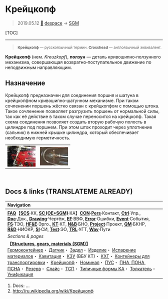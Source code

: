 # Крейцкопф
> 2019.05.12 [🚀](../index/index.md) [despace](index.md) → [SGM](sc.md)

[TOC]

---

> <small>**Крейцкопф** — русскоязычный термин. **Crosshead** — англоязычный эквивалент.</small>

**Крейцкопф** (нем. *Kreuzkopf*), **ползун** — деталь кривошипно‑ползунного механизма, совершающая возвратно‑поступательное движение по неподвижным направляющим.



## Назначение
Крейцкопф предназначен для соединения поршня и шатуна в крейцкопфном кривошипно‑шатунном механизме. При таком сочленении поршень жёстко связан с крейцкопфом с помощью штокa. Такое сочленение позволяет разгрузить поршень от нормальной силы, так как её действие в таком случае переносится на крейцкопф. Такая схема соединения позволяет создать вторую рабочую полость в цилиндре под поршнем. При этом шток проходит через уплотнение (сальник) в нижней крышке цилиндра, который обеспечивает необходимую герметичность.

| | |
|:--|:--|
|[![](f/sgm/kreuzkopf-01_thumb.webp)](f/sgm/kreuzkopf-01.webp)|[![](f/sgm/kreuzkopf-02_thumb.webp)](f/sgm/kreuzkopf-02.webp)|



<p style="page-break-after:always"> </p>

## Docs & links (TRANSLATEME ALREADY)
|Navigation|
|:--|
|**[FAQ](faq.md)**【**[SCS](scs.md)**·КК, **[SC (OE+SGM)](sc.md)**·КА】**[CON](contact.md)·[Pers](person.md)**·Контакт, **[Ctrl](control.md)**·Упр., **[Doc](doc.md)**·Док., **[Drawing](drawing.md)**·Чертёж, **[EF](ef.md)**·ВВФ, **[Error](error.md)**·Ошибки, **[Event](event.md)**·События, **[FS](fs.md)**·ТЭО, **[HF&E](hfe.md)**·Эрго., **[KT](kt.md)**·КТ, **[N&B](nnb.md)**·БНО, **[Project](project.md)**·Проект, **[QM](qm.md)**·БКНР, **[R&D](rnd.md)**·НИОКР, **[SI](si.md)**·СИ, **[Test](test.md)**·ЭО, **[TRL](trl.md)**·УГТ, **[Way](way.md)**·Пути|
|*Sections & pages*|
|**【[Structures, gears, materials (SGM)](sc.md)】**<br> [Гермоконтейнер](гермоконтейнер.md)・ [Датчик](sensor.md)・ [Задел](margin.md)・ [Изделие](unit.md)・ [Испарение материалов](matc.md)・ [Кавитация](cavitation.md)・ [КЗУ](cinu.md) (ВБУ КТ)・ [КХГ](cgs.md)・ [Контейнеры для транспортировки](ship_contain.md)・ [Крейцкопф](crosshead.md)・ [Номинал](nominal.md)・ [ПУС](lag.md)・ [ПНА, ПОНА, ПСНА](devd.md)・ [Резерв](reserve.md)・ [Слайс](слайс.md)・ [ТСП](tsp.md)・ [Типичные формы КА](sc.md)・ [Толкатель](толкатель.md)・ [Унификация](commonality.md)|

   1. Docs: …
   1. <http://ru.wikipedia.org/wiki/Крейцкопф>

